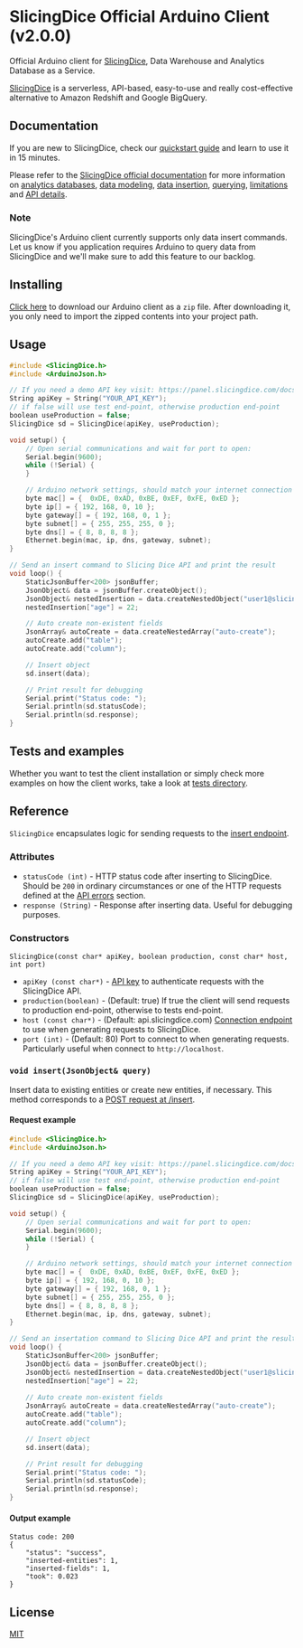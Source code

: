 # SlicingDice Official Arduino Client (v2.0.0)

Official Arduino client for [SlicingDice](http://www.slicingdice.com/), Data Warehouse and Analytics Database as a Service.  

[SlicingDice](http://www.slicingdice.com/) is a serverless, API-based, easy-to-use and really cost-effective alternative to Amazon Redshift and Google BigQuery.

## Documentation

If you are new to SlicingDice, check our [quickstart guide](http://panel.slicingdice.com/docs/#quickstart-guide) and learn to use it in 15 minutes.

Please refer to the [SlicingDice official documentation](http://panel.slicingdice.com/docs/) for more information on [analytics databases](http://panel.slicingdice.com/docs/#analytics-concepts), [data modeling](http://panel.slicingdice.com/docs/#data-modeling), [data insertion](http://panel.slicingdice.com/docs/#data-insertion), [querying](http://panel.slicingdice.com/docs/#data-querying), [limitations](http://panel.slicingdice.com/docs/#current-slicingdice-limitations) and [API details](http://panel.slicingdice.com/docs/#api-details).

### Note

SlicingDice's Arduino client currently supports only data insert commands. Let us
know if you application requires Arduino to query data from SlicingDice
and we'll make sure to add this feature to our backlog.

## Installing

[Click here]() to download our Arduino client as a `zip` file. After downloading it, you only need to import the zipped contents into your project path.

## Usage

```c
#include <SlicingDice.h>
#include <ArduinoJson.h>

// If you need a demo API key visit: https://panel.slicingdice.com/docs/#api-details-api-connection-api-keys-demo-key
String apiKey = String("YOUR_API_KEY");
// if false will use test end-point, otherwise production end-point
boolean useProduction = false;
SlicingDice sd = SlicingDice(apiKey, useProduction);

void setup() {
    // Open serial communications and wait for port to open:
    Serial.begin(9600);
    while (!Serial) {
    }

    // Arduino network settings, should match your internet connection properties
    byte mac[] = {  0xDE, 0xAD, 0xBE, 0xEF, 0xFE, 0xED };
    byte ip[] = { 192, 168, 0, 10 };
    byte gateway[] = { 192, 168, 0, 1 };
    byte subnet[] = { 255, 255, 255, 0 };
    byte dns[] = { 8, 8, 8, 8 };
    Ethernet.begin(mac, ip, dns, gateway, subnet);
}

// Send an insert command to Slicing Dice API and print the result
void loop() {
    StaticJsonBuffer<200> jsonBuffer;
    JsonObject& data = jsonBuffer.createObject();
    JsonObject& nestedInsertion = data.createNestedObject("user1@slicingdice.com");
    nestedInsertion["age"] = 22;

    // Auto create non-existent fields
    JsonArray& autoCreate = data.createNestedArray("auto-create");
    autoCreate.add("table");
    autoCreate.add("column");

    // Insert object
    sd.insert(data);

    // Print result for debugging
    Serial.print("Status code: ");
    Serial.println(sd.statusCode);
    Serial.println(sd.response);
}
```

## Tests and examples

Whether you want to test the client installation or simply check more examples on how the client works, take a look at [tests directory](test/).

## Reference

`SlicingDice` encapsulates logic for sending requests to the [insert endpoint](http://panel.slicingdice.com/docs/#api-details-api-endpoints-post-insert).

### Attributes

* `statusCode (int)` - HTTP status code after inserting to SlicingDice. Should be `200` in ordinary circumstances or one of the HTTP requests defined at the [API errors](http://panel.slicingdice.com/docs/#api-details-api-errors) section.
* `response (String)` - Response after inserting data. Useful for debugging purposes.

### Constructors

`SlicingDice(const char* apiKey, boolean production, const char* host, int port)`
* `apiKey (const char*)` - [API key](http://panel.slicingdice.com/docs/#api-details-api-connection-api-keys) to authenticate requests with the SlicingDice API.
* `production(boolean)` - (Default: true) If true the client will send requests to production end-point, otherwise to tests end-point.
* `host (const char*)` - (Default: api.slicingdice.com) [Connection endpoint](http://panel.slicingdice.com/docs/#api-details-api-connection-connection-endpoints) to use when generating requests to SlicingDice.
* `port (int)` - (Default: 80) Port to connect to when generating requests. Particularly useful when connect to `http://localhost`.

### `void insert(JsonObject& query)`
Insert data to existing entities or create new entities, if necessary. This method corresponds to a [POST request at /insert](http://panel.slicingdice.com/docs/#api-details-api-endpoints-post-insert).

#### Request example

```c
#include <SlicingDice.h>
#include <ArduinoJson.h>

// If you need a demo API key visit: https://panel.slicingdice.com/docs/#api-details-api-connection-api-keys-demo-key
String apiKey = String("YOUR_API_KEY");
// if false will use test end-point, otherwise production end-point
boolean useProduction = false;
SlicingDice sd = SlicingDice(apiKey, useProduction);

void setup() {
    // Open serial communications and wait for port to open:
    Serial.begin(9600);
    while (!Serial) {
    }

    // Arduino network settings, should match your internet connection properties
    byte mac[] = {  0xDE, 0xAD, 0xBE, 0xEF, 0xFE, 0xED };
    byte ip[] = { 192, 168, 0, 10 };
    byte gateway[] = { 192, 168, 0, 1 };
    byte subnet[] = { 255, 255, 255, 0 };
    byte dns[] = { 8, 8, 8, 8 };
    Ethernet.begin(mac, ip, dns, gateway, subnet);
}

// Send an insertation command to Slicing Dice API and print the result
void loop() {
    StaticJsonBuffer<200> jsonBuffer;
    JsonObject& data = jsonBuffer.createObject();
    JsonObject& nestedInsertion = data.createNestedObject("user1@slicingdice.com");
    nestedInsertion["age"] = 22;
    
    // Auto create non-existent fields
    JsonArray& autoCreate = data.createNestedArray("auto-create");
    autoCreate.add("table");
    autoCreate.add("column");

    // Insert object
    sd.insert(data);

    // Print result for debugging
    Serial.print("Status code: ");
    Serial.println(sd.statusCode);
    Serial.println(sd.response);
}
```

#### Output example

```
Status code: 200
{
    "status": "success",
    "inserted-entities": 1,
    "inserted-fields": 1,
    "took": 0.023
}
```

## License

[MIT](https://opensource.org/licenses/MIT)
